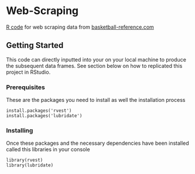 # Web-Scraping

[R code](https://github.com/nbizzle23/Web-Scraping/blob/master/ScrapingNBAdata.R) for web scraping data from [basketball-reference.com](https://www.basketball-reference.com/)

## Getting Started

This code can directly inputted into your on your local machine to produce the subsequent data frames. See section below on how to replicated this project in RStudio.

### Prerequisites

These are the packages you need to install as well the installation process 

```
install.packages('rvest')
install.packages('lubridate')
```

### Installing

Once these packages and the necessary dependencies have been installed called this libraries in your console 

```
library(rvest)
library(lubridate)
```


